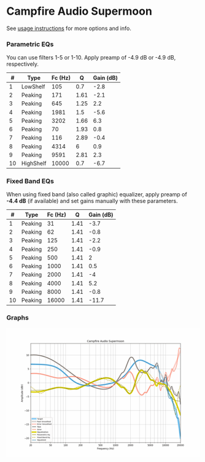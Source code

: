# Campfire Audio Supermoon
See [usage instructions](https://github.com/jaakkopasanen/AutoEq#usage) for more options and info.

### Parametric EQs
You can use filters 1-5 or 1-10. Apply preamp of -4.9 dB or -4.9 dB, respectively.

|   # | Type      |   Fc (Hz) |    Q |   Gain (dB) |
|-----|-----------|-----------|------|-------------|
|   1 | LowShelf  |       105 | 0.7  |        -2.8 |
|   2 | Peaking   |       171 | 1.61 |        -2.1 |
|   3 | Peaking   |       645 | 1.25 |         2.2 |
|   4 | Peaking   |      1981 | 1.5  |        -5.6 |
|   5 | Peaking   |      3202 | 1.66 |         6.3 |
|   6 | Peaking   |        70 | 1.93 |         0.8 |
|   7 | Peaking   |       116 | 2.89 |        -0.4 |
|   8 | Peaking   |      4314 | 6    |         0.9 |
|   9 | Peaking   |      9591 | 2.81 |         2.3 |
|  10 | HighShelf |     10000 | 0.7  |        -6.7 |

### Fixed Band EQs
When using fixed band (also called graphic) equalizer, apply preamp of **-4.4 dB** (if available) and set gains manually with these parameters.

|   # | Type    |   Fc (Hz) |    Q |   Gain (dB) |
|-----|---------|-----------|------|-------------|
|   1 | Peaking |        31 | 1.41 |        -3.7 |
|   2 | Peaking |        62 | 1.41 |        -0.8 |
|   3 | Peaking |       125 | 1.41 |        -2.2 |
|   4 | Peaking |       250 | 1.41 |        -0.9 |
|   5 | Peaking |       500 | 1.41 |         2   |
|   6 | Peaking |      1000 | 1.41 |         0.5 |
|   7 | Peaking |      2000 | 1.41 |        -4   |
|   8 | Peaking |      4000 | 1.41 |         5.2 |
|   9 | Peaking |      8000 | 1.41 |        -0.8 |
|  10 | Peaking |     16000 | 1.41 |       -11.7 |

### Graphs
![](./Campfire%20Audio%20Supermoon.png)
